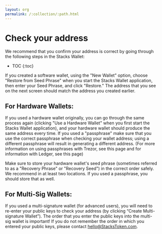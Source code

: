 ```yaml
---
layout: org
permalink: /:collection/:path.html
---
```

# Check your address

We recommend that you confirm your address is correct by going through the following steps in the Stacks Wallet:

* TOC
{:toc}


If you created a software wallet, using the "New Wallet" option, choose "Restore from Seed Phrase" when you start the Stacks Wallet application, then enter your Seed Phrase, and click "Restore." The address that you see on the next screen should match the address you created earlier.

## For Hardware Wallets:

If you used a hardware wallet originally, you can go through the same process again (clicking "Use a Hardware Wallet" when you first start the Stacks Wallet application), and your hardware wallet should produce the same address every time. If you used a "passphrase" make sure that you use the correct passphrase when checking your wallet address; using a different passphrase will result in generating a different address. (For more information on using passphrases with Trezor, see this page and for information with Ledger, see this page)

Make sure to store your hardware wallet's seed phrase (sometimes referred to as a "Recovery Phrase" or "Recovery Seed") in the correct order safely. We recommend in at least two locations. If you used a passphrase, you should store that as well.

## For Multi-Sig Wallets:

If you used a multi-signature wallet (for advanced users), you will need to re-enter your public keys to check your address (by clicking “Create Multi-signature Wallet”).
The order that you enter the public keys into the multi-sig wallet is important! If you do not remember the order in which you entered your public keys, please contact hello@StacksToken.com.
